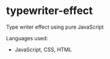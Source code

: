 # typewriter-effect
Type writer effect using pure JavaScript

Languages used:
- JavaScript, CSS, HTML
